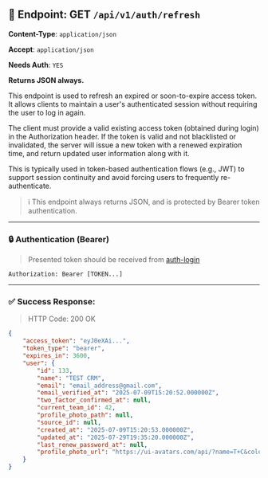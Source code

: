 ## 📡 Endpoint: GET `/api/v1/auth/refresh`

**Content-Type**: `application/json`

**Accept**: `application/json`

**Needs Auth**: `YES`

**Returns JSON always.**

This endpoint is used to refresh an expired or soon-to-expire access token. It allows clients to maintain a user's authenticated session without requiring the user to log in again.

The client must provide a valid existing access token (obtained during login) in the Authorization header. If the token is valid and not blacklisted or invalidated, the server will issue a new token with a renewed expiration time, and return updated user information along with it.

This is typically used in token-based authentication flows (e.g., JWT) to support session continuity and avoid forcing users to frequently re-authenticate.

> ℹ️ This endpoint always returns JSON, and is protected by Bearer token authentication.

-------

### 🔒 Authentication (Bearer)

> Presented token should be received from [auth-login](https://github.com/Kuduxaaa/lph-doc/blob/main/auth/auth-login.md)

```
Authorization: Bearer [TOKEN...]
```


------

### ✅ Success Response:

> HTTP Code: 200 OK

```json
{
    "access_token": "eyJ0eXAi...",
    "token_type": "bearer",
    "expires_in": 3600,
    "user": {
        "id": 133,
        "name": "TEST CRM",
        "email": "email_address@gmail.com",
        "email_verified_at": "2025-07-09T15:20:52.000000Z",
        "two_factor_confirmed_at": null,
        "current_team_id": 42,
        "profile_photo_path": null,
        "source_id": null,
        "created_at": "2025-07-09T15:20:53.000000Z",
        "updated_at": "2025-07-29T19:35:20.000000Z",
        "last_renew_password_at": null,
        "profile_photo_url": "https://ui-avatars.com/api/?name=T+C&color=7F9CF5&background=EBF4FF"
    }
}
```
